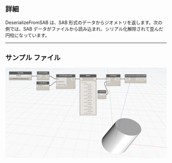 ## 詳細
DeserializeFromSAB は、SAB 形式のデータからジオメトリを返します。次の例では、SAB データがファイルから読み込まれ、シリアル化解除されて歪んだ円柱になっています。
___
## サンプル ファイル

![DeserializeFromSAB](./Autodesk.DesignScript.Geometry.Geometry.DeserializeFromSAB_img.jpg)

